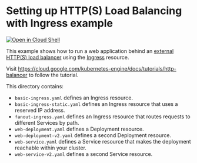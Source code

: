 # Setting up HTTP(S) Load Balancing with Ingress example

[![Open in Cloud Shell](https://gstatic.com/cloudssh/images/open-btn.svg)](https://ssh.cloud.google.com/cloudshell/editor?cloudshell_git_repo=https://github.com/GoogleCloudPlatform/kubernetes-engine-samples&cloudshell_tutorial=README.md&cloudshell_workspace=load-balancing)

This example shows how to run a web application behind
an [external HTTP(S) load balancer](https://cloud.google.com/load-balancing/docs/https)
using the [Ingress](https://cloud.google.com/kubernetes-engine/docs/concepts/ingress) resource.

Visit https://cloud.google.com/kubernetes-engine/docs/tutorials/http-balancer to follow the tutorial.

This directory contains:

- `basic-ingress.yaml` defines an Ingress resource.
- `basic-ingress-static.yaml` defines an Ingress resource that uses a reserved IP address.
- `fanout-ingress.yaml` defines an Ingress resource that routes requests to different Services by path.
- `web-deployment.yaml` defines a Deployment resource.
- `web-deployment-v2.yaml` defines a second Deployment resource.
- `web-service.yaml` defines a Service resource that makes the deployment reachable within your cluster.
- `web-service-v2.yaml` defines a second Service resource.
